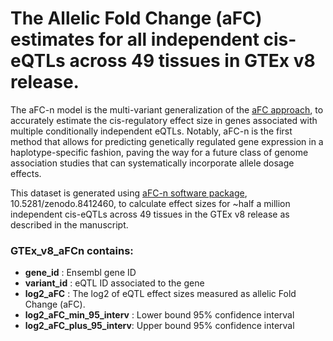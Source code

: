 # The Allelic Fold Change (aFC) estimates for all independent cis-eQTLs across 49 tissues in GTEx v8 release.

The aFC-n model is the multi-variant generalization of the [aFC approach](https://github.com/secastel/aFC), to accurately estimate the cis-regulatory effect size in genes associated with multiple conditionally independent eQTLs. Notably, aFC-n is the first method that allows for predicting genetically regulated gene expression in a haplotype-specific fashion, paving the way for a future class of genome association studies that can systematically incorporate allele dosage effects.

This dataset is generated using [aFC-n software package](https://github.com/wickdChromosome/aFC-n), 10.5281/zenodo.8412460, to calculate effect sizes for ~half a million independent cis-eQTLs across 49 tissues in the GTEx v8 release as described in the manuscript.

### GTEx_v8_aFCn contains:

- **gene_id** : Ensembl gene ID
- **variant_id** : eQTL ID associated to the gene
- **log2_aFC** : The log2 of eQTL effect sizes measured as allelic Fold Change (aFC).
- **log2_aFC_min_95_interv** : Lower bound 95% confidence interval 
- **log2_aFC_plus_95_interv**: Upper bound 95% confidence interval



